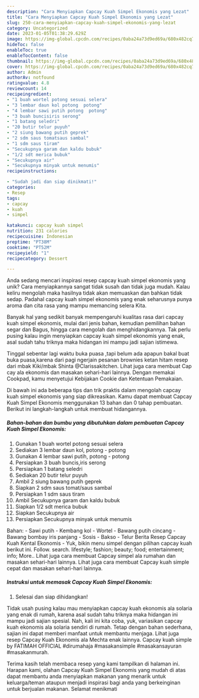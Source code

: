 ```yaml
---
description: "Cara Menyiapkan Capcay Kuah Simpel Ekonomis yang Lezat"
title: "Cara Menyiapkan Capcay Kuah Simpel Ekonomis yang Lezat"
slug: 250-cara-menyiapkan-capcay-kuah-simpel-ekonomis-yang-lezat
category: Uncategorized
date: 2023-01-05T01:38:29.629Z
image: https://img-global.cpcdn.com/recipes/0aba24a73d9ed69a/680x482cq70/capcay-kuah-simpel-ekonomis-foto-resep-utama.jpg
hideToc: false
enableToc: true
enableTocContent: false
thumbnail: https://img-global.cpcdn.com/recipes/0aba24a73d9ed69a/680x482cq70/capcay-kuah-simpel-ekonomis-foto-resep-utama.jpg
cover: https://img-global.cpcdn.com/recipes/0aba24a73d9ed69a/680x482cq70/capcay-kuah-simpel-ekonomis-foto-resep-utama.jpg
author: Admin
authorAv: notfound
ratingvalue: 4.8
reviewcount: 14
recipeingredient:
- "1 buah wortel potong sesuai selera"
- "3 lembar daun kol potong  potong"
- "4 lembar sawi putih potong  potong"
- "3 buah buncisiris serong"
- "1 batang seledri"
- "20 butir telur puyuh"
- "2 siung bawang putih geprek"
- "2 sdm saus tomatsaus sambal"
- "1 sdm saus tiram"
- "Secukupnya garam dan kaldu bubuk"
- "1/2 sdt merica bubuk"
- "Secukupnya air"
- "Secukupnya minyak untuk menumis"
recipeinstructions:

- "Sudah jadi dan siap dinikmati!"
categories:
- Resep
tags:
- capcay
- kuah
- simpel

katakunci: capcay kuah simpel 
nutrition: 231 calories
recipecuisine: Indonesian
preptime: "PT38M"
cooktime: "PT52M"
recipeyield: "1"
recipecategory: Dessert

---
```





Anda sedang mencari inspirasi resep capcay kuah simpel ekonomis yang unik? Cara menyiapkannya sangat tidak susah dan tidak juga mudah. Kalau keliru mengolah maka hasilnya tidak akan memuaskan dan bahkan tidak sedap. Padahal capcay kuah simpel ekonomis yang enak seharusnya punya aroma dan cita rasa yang mampu memancing selera Kita.





Banyak hal yang sedikit banyak mempengaruhi kualitas rasa dari capcay kuah simpel ekonomis, mulai dari jenis bahan, kemudian pemilihan bahan segar dan Bagus, hingga cara mengolah dan menghidangkannya. Tak perlu pusing kalau ingin menyiapkan capcay kuah simpel ekonomis yang enak,      asal sudah tahu triknya maka hidangan ini mampu jadi sajian istimewa.














Tinggal sebentar lagi waktu buka puasa ,tapi belum ada apapun bakal buat buka puasa,karena dari pagi ngerjain pesanan brownies ketan hitam resep dari mbak Kiki/mbak Shinta @Clarissakitchen. Lihat juga cara membuat Cap cay ala ekonomis dan masakan sehari-hari lainnya. Dengan memakai Cookpad, kamu menyetujui Kebijakan Cookie dan Ketentuan Pemakaian.






Di bawah ini ada beberapa tips dan trik praktis dalam mengolah capcay kuah simpel ekonomis yang siap dikreasikan. Kamu dapat membuat Capcay Kuah Simpel Ekonomis menggunakan 13 bahan dan 0 tahap pembuatan. Berikut ini langkah-langkah untuk membuat hidangannya.

<!--inarticleads1-->

##### Bahan-bahan dan bumbu yang dibutuhkan dalam pembuatan Capcay Kuah Simpel Ekonomis:

1. Gunakan 1 buah wortel potong sesuai selera
1. Sediakan 3 lembar daun kol, potong - potong
1. Gunakan 4 lembar sawi putih, potong - potong
1. Persiapkan 3 buah buncis,iris serong
1. Persiapkan 1 batang seledri
1. Sediakan 20 butir telur puyuh
1. Ambil 2 siung bawang putih geprek
1. Siapkan 2 sdm saus tomat/saus sambal
1. Persiapkan 1 sdm saus tiram
1. Ambil Secukupnya garam dan kaldu bubuk
1. Siapkan 1/2 sdt merica bubuk
1. Siapkan Secukupnya air
1. Persiapkan Secukupnya minyak untuk menumis


Bahan: - Sawi putih - Kembang kol - Wortel - Bawang putih cincang - Bawang bombay iris panjang - Sosis - Bakso - Telur Berita Resep Capcay Kuah Kental Ekonomis - Yuk, bikin menu simpel dengan pilihan capcay kuah berikut ini. Follow. search. lifestyle; fashion; beauty; food; entertainment; info; More.. Lihat juga cara membuat Capcay simpel ala rumahan dan masakan sehari-hari lainnya. Lihat juga cara membuat Capcay kuah simple cepat dan masakan sehari-hari lainnya. 

<!--inarticleads2-->

##### Instruksi untuk memasak Capcay Kuah Simpel Ekonomis:


1. Selesai dan siap dihidangkan!

Tidak usah pusing kalau mau menyiapkan capcay kuah ekonomis ala solaria yang enak di rumah, karena asal sudah tahu triknya maka hidangan ini mampu jadi sajian spesial. Nah, kali ini kita coba, yuk, variasikan capcay kuah ekonomis ala solaria sendiri di rumah. Tetap dengan bahan sederhana, sajian ini dapat memberi manfaat untuk membantu menjaga. Lihat juga resep Capcay Kuah Ekonomis ala Mechta enak lainnya. Capcay kuah simple by FATIMAH OFFICIAL #dirumahaja #masakansimple #masakansayuran #masakanmurah. 

Terima kasih telah membaca resep yang kami tampilkan di halaman ini. Harapan kami, olahan Capcay Kuah Simpel Ekonomis yang mudah di atas dapat membantu anda menyiapkan makanan yang menarik untuk keluarga/teman ataupun menjadi inspirasi bagi anda yang berkeinginan untuk berjualan makanan. Selamat menikmati
